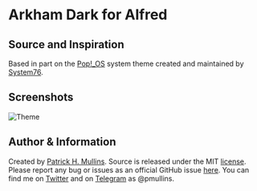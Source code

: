 # Arkham Dark for Alfred

## Source and Inspiration

Based in part on the [Pop!_OS](https://system76.com/pop) system theme created and maintained by [System76](https://system76.com/).

## Screenshots

![Theme](/phmullins/themes/blob/master/Alfred/Arkham%202%20Dark/theme/theme_alfred_arkham_dark.png)

## Author & Information

Created by [Patrick H. Mullins](http://www.pmullins.net/about). Source is released under the MIT [license](license.md). Please report any bug or issues as an official GitHub issue [here](https://github.com/phmullins/Pop!_OS_macOS_Theme/issues). You can find me on [Twitter](https://twitter.com/phmullins) and on [Telegram](https://telegram.org/) as @pmullins. 

